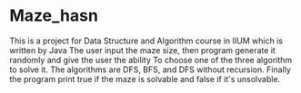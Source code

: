 # Maze_hasn
This is a project for Data Structure and Algorithm course in IIUM which is written by Java 
The user input the maze size, then program generate it randomly and give the user the ability 
To choose one of the three algorithm to solve it. The algorithms are DFS, BFS, and DFS without recursion.
Finally the program print true if the maze is solvable and false if it's unsolvable.
